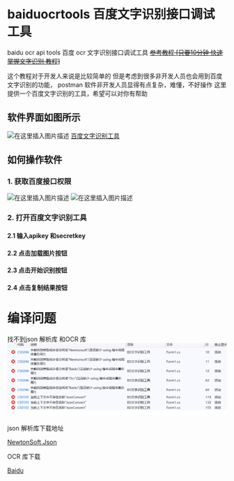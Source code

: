 # baiduocrtools 百度文字识别接口调试工具
baidu ocr api tools 
百度 ocr 文字识别接口调试工具
~~[参考教程 [只要10分钟 快速掌握文字识别 教程]](https://ai.baidu.com/forum/topic/show/867951)~~


这个教程对于开发人来说是比较简单的
但是考虑到很多非开发人员也会用到百度文字识别的功能，
postman 软件非开发人员显得有点复杂，难懂，不好操作
这里提供一个百度文字识别的工具，希望可以对你有帮助

## 软件界面如图所示

![在这里插入图片描述](https://upload-images.jianshu.io/upload_images/2442640-ca51ef6407d7c8e0?imageMogr2/auto-orient/strip%7CimageView2/2/w/1240)
[百度文字识别工具](https://img-blog.csdnimg.cn/20200201185045214.png?x-oss-process=image/watermark,type_ZmFuZ3poZW5naGVpdGk,shadow_10,text_aHR0cHM6Ly9ibG9nLmNzZG4ubmV0L0ZpbG1l,size_16,color_FFFFFF,t_70)

## 如何操作软件
### 1. 获取百度接口权限

![在这里插入图片描述](https://upload-images.jianshu.io/upload_images/2442640-43ea3c3e5d9b430e?imageMogr2/auto-orient/strip%7CimageView2/2/w/1240)
![在这里插入图片描述](https://upload-images.jianshu.io/upload_images/2442640-82789769fb6e25ec?imageMogr2/auto-orient/strip%7CimageView2/2/w/1240)
### 2. 打开百度文字识别工具

#### 2.1 输入apikey 和secretkey
#### 2.2 点击加载图片按钮
#### 2.3 点击开始识别按钮
#### 2.4 点击复制结果按钮

# 编译问题
找不到json 解析库 和OCR 库
![](./screenshot/编译报错.png)

json 解析库下载地址

[NewtonSoft.Json](https://github.com/JamesNK/Newtonsoft.Json/releases)

OCR 库下载

[Baidu](http://ai.baidu.com/download?sdkId=15)
